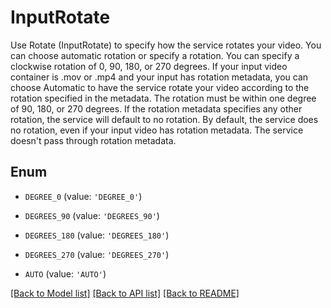 # InputRotate

Use Rotate (InputRotate) to specify how the service rotates your video. You can choose automatic rotation or specify a rotation. You can specify a clockwise rotation of 0, 90, 180, or 270 degrees. If your input video container is .mov or .mp4 and your input has rotation metadata, you can choose Automatic to have the service rotate your video according to the rotation specified in the metadata. The rotation must be within one degree of 90, 180, or 270 degrees. If the rotation metadata specifies any other rotation, the service will default to no rotation. By default, the service does no rotation, even if your input video has rotation metadata. The service doesn't pass through rotation metadata.

## Enum

* `DEGREE_0` (value: `'DEGREE_0'`)

* `DEGREES_90` (value: `'DEGREES_90'`)

* `DEGREES_180` (value: `'DEGREES_180'`)

* `DEGREES_270` (value: `'DEGREES_270'`)

* `AUTO` (value: `'AUTO'`)

[[Back to Model list]](../README.md#documentation-for-models) [[Back to API list]](../README.md#documentation-for-api-endpoints) [[Back to README]](../README.md)


